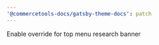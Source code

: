 ```yaml
---
'@commercetools-docs/gatsby-theme-docs': patch
---
```


Enable override for top menu research banner
